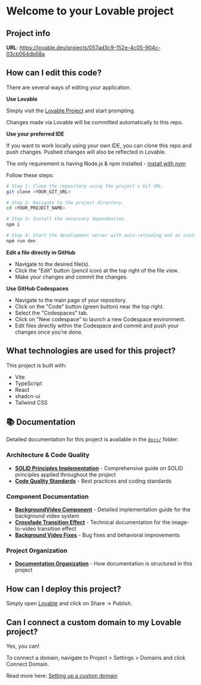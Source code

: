 # Welcome to your Lovable project

## Project info

**URL**: https://lovable.dev/projects/057ad3c9-152e-4c05-904c-03cb064db68a

## How can I edit this code?

There are several ways of editing your application.

**Use Lovable**

Simply visit the [Lovable Project](https://lovable.dev/projects/057ad3c9-152e-4c05-904c-03cb064db68a) and start prompting.

Changes made via Lovable will be committed automatically to this repo.

**Use your preferred IDE**

If you want to work locally using your own IDE, you can clone this repo and push changes. Pushed changes will also be reflected in Lovable.

The only requirement is having Node.js & npm installed - [install with nvm](https://github.com/nvm-sh/nvm#installing-and-updating)

Follow these steps:

```sh
# Step 1: Clone the repository using the project's Git URL.
git clone <YOUR_GIT_URL>

# Step 2: Navigate to the project directory.
cd <YOUR_PROJECT_NAME>

# Step 3: Install the necessary dependencies.
npm i

# Step 4: Start the development server with auto-reloading and an instant preview.
npm run dev
```

**Edit a file directly in GitHub**

- Navigate to the desired file(s).
- Click the "Edit" button (pencil icon) at the top right of the file view.
- Make your changes and commit the changes.

**Use GitHub Codespaces**

- Navigate to the main page of your repository.
- Click on the "Code" button (green button) near the top right.
- Select the "Codespaces" tab.
- Click on "New codespace" to launch a new Codespace environment.
- Edit files directly within the Codespace and commit and push your changes once you're done.

## What technologies are used for this project?

This project is built with:

- Vite
- TypeScript
- React
- shadcn-ui
- Tailwind CSS

## 📚 Documentation

Detailed documentation for this project is available in the [`docs/`](docs/) folder:

### Architecture & Code Quality
- **[SOLID Principles Implementation](docs/SOLID_IMPROVEMENTS.md)** - Comprehensive guide on SOLID principles applied throughout the project
- **[Code Quality Standards](docs/SOLID_IMPROVEMENTS.md#code-quality-standards)** - Best practices and coding standards

### Component Documentation
- **[BackgroundVideo Component](docs/BACKGROUND_VIDEO_IMPROVEMENTS.md)** - Detailed implementation guide for the background video system
- **[Crossfade Transition Effect](docs/CROSSFADE_TRANSITION.md)** - Technical documentation for the image-to-video transition effect
- **[Background Video Fixes](docs/BACKGROUND_VIDEO_FIX.md)** - Bug fixes and behavioral improvements

### Project Organization
- **[Documentation Organization](docs/DOCUMENTATION_ORGANIZATION.md)** - How documentation is structured in this project

## How can I deploy this project?

Simply open [Lovable](https://lovable.dev/projects/057ad3c9-152e-4c05-904c-03cb064db68a) and click on Share -> Publish.

## Can I connect a custom domain to my Lovable project?

Yes, you can!

To connect a domain, navigate to Project > Settings > Domains and click Connect Domain.

Read more here: [Setting up a custom domain](https://docs.lovable.dev/tips-tricks/custom-domain#step-by-step-guide)
